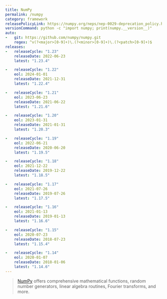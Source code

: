 ```yaml
---
title: NumPy
permalink: /numpy
category: framework
releasePolicyLink: https://numpy.org/neps/nep-0029-deprecation_policy.html
versionCommand: python -c "import numpy; print(numpy.__version__)"
auto:
-   git: https://github.com/numpy/numpy.git
    regex: ^v(?<major>[0-9]+)\.(?<minor>[0-9]+)\.(?<patch>[0-9]+)$
releases:
-   releaseCycle: "1.23"
    releaseDate: 2022-06-23
    latest: "1.23.4"

-   releaseCycle: "1.22"
    eol: 2024-01-01
    releaseDate: 2021-12-31
    latest: "1.22.4"

-   releaseCycle: "1.21"
    eol: 2023-06-23
    releaseDate: 2021-06-22
    latest: "1.21.6"

-   releaseCycle: "1.20"
    eol: 2023-01-31
    releaseDate: 2021-01-31
    latest: "1.20.3"

-   releaseCycle: "1.19"
    eol: 2022-06-21
    releaseDate: 2020-06-20
    latest: "1.19.5"

-   releaseCycle: "1.18"
    eol: 2021-12-22
    releaseDate: 2019-12-22
    latest: "1.18.5"

-   releaseCycle: "1.17"
    eol: 2021-07-26
    releaseDate: 2019-07-26
    latest: "1.17.5"

-   releaseCycle: "1.16"
    eol: 2021-01-13
    releaseDate: 2019-01-13
    latest: "1.16.6"

-   releaseCycle: "1.15"
    eol: 2020-07-23
    releaseDate: 2018-07-23
    latest: "1.15.4"

-   releaseCycle: "1.14"
    eol: 2020-01-07
    releaseDate: 2018-01-06
    latest: "1.14.6"
---
```


> [NumPy](https://numpy.org/) offers comprehensive mathematical functions, random number generators, linear algebra routines, Fourier transforms, and more.
